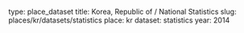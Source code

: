 type: place_dataset
title: Korea, Republic of / National Statistics
slug: places/kr/datasets/statistics
place: kr
dataset: statistics
year: 2014
